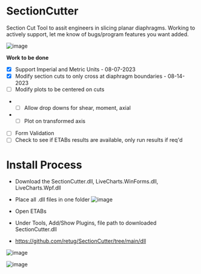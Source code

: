 # SectionCutter

Section Cut Tool to assit engineers in slicing planar diaphragms. Working to actively support, let me know of bugs/program features you want added.

![image](https://github.com/retug/SectionCutter/assets/45467091/0468ba99-8522-447b-9961-20aa44df3fba)


**Work to be done**

- [x] Support Imperial and Metric Units - 08-07-2023
- [x] Modify section cuts to only cross at diaphragm boundaries - 08-14-2023
- [ ] Modify plots to be centered on cuts
- - [ ] Allow drop downs for shear, moment, axial
- - [ ] Plot on transformed axis      
- [ ] Form Validation
- [ ] Check to see if ETABs results are available, only run results if req'd

# Install Process
- Download the SectionCutter.dll, LiveCharts.WinForms.dll, LiveCharts.Wpf.dll
- Place all .dll files in one folder
  ![image](https://github.com/retug/SectionCutter/assets/45467091/8d9dd493-03c5-4494-a4cc-3d34e66f6ce8)

- Open ETABs
- Under Tools, Add/Show Plugins, file path to  downloaded SectionCutter.dll

- https://github.com/retug/SectionCutter/tree/main/dll

![image](https://github.com/retug/SectionCutter/assets/45467091/689d1eb9-2f46-4aaf-8d7f-39f8342b33cd)

![image](https://github.com/retug/SectionCutter/assets/45467091/7736c7e8-8b10-4afd-8cce-dc3589c726c2)





